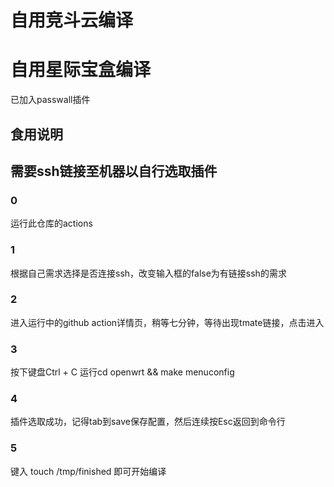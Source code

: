 # 自用竞斗云编译
# 自用星际宝盒编译

已加入passwall插件

## 食用说明
## 需要ssh链接至机器以自行选取插件
### 0
运行此仓库的actions
### 1
根据自己需求选择是否连接ssh，改变输入框的false为有链接ssh的需求
### 2
进入运行中的github action详情页，稍等七分钟，等待出现tmate链接，点击进入
### 3
按下键盘Ctrl + C
运行cd openwrt && make menuconfig

### 4
插件选取成功，记得tab到save保存配置，然后连续按Esc返回到命令行

### 5
键入 touch /tmp/finished 即可开始编译
